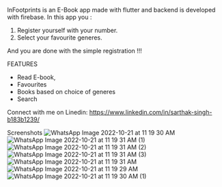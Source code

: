 InFootprints is an E-Book app made with flutter and backend is developed with firebase.
In this app you  :
1. Register yourself with your number.
2. Select your favourite generes.

And you are done with the simple registration !!!

FEATURES
* Read E-book,
* Favourites
* Books based on choice of generes
* Search 

Connect with me on Linedin:
https://www.linkedin.com/in/sarthak-singh-b183b1239/

Screenshots
![WhatsApp Image 2022-10-21 at 11 19 30 AM](https://user-images.githubusercontent.com/103924916/197123494-896e9e6e-04bd-44f1-bcac-4ec97f566833.jpeg)
![WhatsApp Image 2022-10-21 at 11 19 31 AM (1)](https://user-images.githubusercontent.com/103924916/197123500-46c9a7ad-3b9f-428f-9286-5ec402610b56.jpeg)
![WhatsApp Image 2022-10-21 at 11 19 31 AM (2)](https://user-images.githubusercontent.com/103924916/197123501-18e2d065-8ba2-4bae-88ee-5e2876c6f3bd.jpeg)
![WhatsApp Image 2022-10-21 at 11 19 31 AM (3)](https://user-images.githubusercontent.com/103924916/197123505-4b2e0162-7046-4621-a246-07e4005a600e.jpeg)
![WhatsApp Image 2022-10-21 at 11 19 31 AM](https://user-images.githubusercontent.com/103924916/197123507-569910be-eb01-490a-9715-085d53f72bce.jpeg)
![WhatsApp Image 2022-10-21 at 11 19 29 AM](https://user-images.githubusercontent.com/103924916/197123509-ac7f0354-a926-4bf4-b628-e952d07f433d.jpeg)
![WhatsApp Image 2022-10-21 at 11 19 30 AM (1)](https://user-images.githubusercontent.com/103924916/197123512-a6c25ca6-1dc8-4d19-b394-e0873420f793.jpeg)
